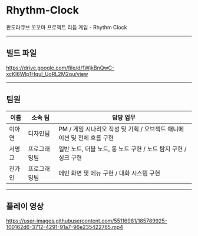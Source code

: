 # Rhythm-Clock
판도라큐브 꼬꼬마 프로젝트 리듬 게임 - Rhythm Clock
<hr>

## 빌드 파일
https://drive.google.com/file/d/1WjkBnQwC-xcKI6Wlp1Hqul_UoRL2M2qu/view
<hr>

## 팀원
|이름|소속 팀|담당 업무|
|------|---|---|
|이아연|디자인팀|PM / 게임 시나리오 작성 및 기획 / 오브젝트 애니메이션 및 전체 흐름 구현 |
|서명교|프로그래밍팀|일반 노트, 더블 노트, 롱 노트 구현 / 노트 탐지 구현 / 싱크 구현|
|진가인|프로그래밍팀|메인 화면 및 메뉴 구현 / 대화 시스템 구현|
<hr>

## 플레이 영상



https://user-images.githubusercontent.com/55116981/185789925-100162d6-3712-4291-91a7-96e235422765.mp4


